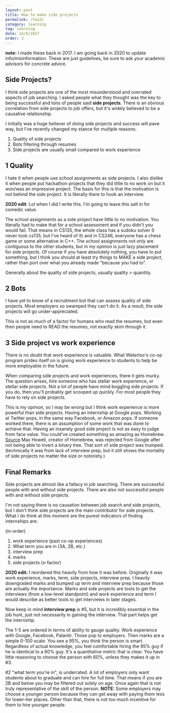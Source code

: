 ```yaml
---
layout: post
title: How to make side projects
permalink: /tau3/
category: learning
tag: learning
date: 14/6/2017
order: 3
---
```


**note:** I made these back in 2017. I am going back in 2020 to update info/misinformation. These are just guidelines, be sure to ask your academic advisors for concrete advice.

## Side Projects?
I think side projects are one of the most misunderstood and overrated aspects of job searching. I asked people what they thought was the key to being successful and tons of people said **side projects**. There is an obvious correlation from side projects to job offers, but it's widely believed to be a causative relationship.

I initially was a huge believer of doing side projects and success will pave way, but I've recently changed my stance for multiple reasons.

1. Quality of side projects
2. Bots filtering through resumes
3. Side projects are usually small compared to work experience

## 1 Quality
I hate it when people use school assignments as side projects. I also dislike it when people put hackathon projects that they did little to no work on but it won/was an impressive project. The basis for this is that the motivation is not behind the side project. It is literally there to hook an interview.

**2020 edit**: Lol when I did I write this. I'm going to leave this salt in for comedic value.

The school assignments as a side project have little to no motivation. You literally had to make that for a school assessment and if you didn't you would fail. That means in CS135, the whole class has a sudoku solver (I never took cs135, but I've heard of it) and in CS246, everyone has a chess game or some alternative in C++. The school assignments not only are contiguous to the other students, but in my opinion is just lazy placement for side projects. Of course if you have absolutely nothing, you have to put something, but I think you should at least try things to MAKE a side project, rather than port over what you already made "because you had to".

Generally about the quality of side projects, usually quality > quantity.

## 2 Bots
I have yet to know of a recruitment bot that can assess quality of side projects. Most employers so swamped they can't do it. As a result, the side projects will go under-appreciated.

This is not as much of a factor for humans who read the resumes, but even then people need to READ the resumes, not exactly skim through it.

## 3 Side project vs work experience

There is no doubt that work experience is valuable. What Waterloo's co-op program prides itself on is giving work experience to students to help be more employable in the future.

When comparing side projects and work experiences, there it gets murky.
The question arises, hire someone who has stellar work experience, or stellar side projects. Not a lot of people have mind boggling side projects. If you do, then you'll probably get scooped up quickly. For most people they have to rely on side projects.

This is my opinion, so I may be wrong but I think work experience is more powerful than side projects. Having an internship at Google pops. Working at Twitter pops, in the same way Facebook, or Amazon pops. If someone worked there, there is an assumption of some work that was done to achieve that. Having an insanely good side project is not as easy to judge from face value. You could've created something as amazing as Homebrew. [Source](https://www.quora.com/Whats-the-logic-behind-Google-rejecting-Max-Howell-the-author-of-Homebrew-for-not-being-able-to-invert-a-binary-tree)
Max Howell, creator of Homebrew, was rejected from Google after not being able to invert a binary tree. That sort of side project was trumped. (technically it was from lack of interview prep, but it still shows the mortality of side projects no matter the size or notoriety.)

## Final Remarks
Side projects are almost like a fallacy in job searching. There are successful people with and without side projects. There are also not successful people with and without side projects.

I'm not saying there is no causation between job search and side projects, but I don't think side projects are the main contributor for side projects. What I do think at this moment are the purest indicators of finding internships are:

(in-order)
1. work experience (past co-op experiences)
2. What term you are in (3A, 2B, etc.)
3. interview prep
4. marks
5. side projects (x-factor)

**2020 edit:** I reordered this heavily from how it was before. Originally it was work experience, marks, term, side projects, interview prep. I heavily downgraded marks and bumped up term and interview prep because those are actually the importance. Marks and side projects are tools to get the interviews (from a low-level standpoint) and work experience and term I would describe as better tools to get interviews in later stages.

Now keep in mind **interview prep** is \#5, but it is incredibly essential in the job hunt, just not necessarily in gaining the interview. That part helps get the internship.

The 1-5 are ordered in terms of ability to gauge quality. Work experience with Google, Facebook, Palantir. Those pop to employers. Then marks are a simple 0-100 scale. You see a 95%, you think the person is smart. Regardless of actual knowledge, you feel comfortable hiring the 95% guy if he is identical to a 60% guy. It's a quantitative metric that is clear. You have little reasoning to choose the person with 60%, unless they makes it up in \#3.

\#2 "what term you're in", is underrated. A lot of employers only want students about to graduate and can hire for full time. That means if you are 2B and below you may be filtered out solely on age. Once again that is not truly representative of the skill of the person. **NOTE:** Some employers may choose a younger person because they can get away with paying them less for lower-tier places. Other than that, there is not too much incentive for them to hire younger people.

